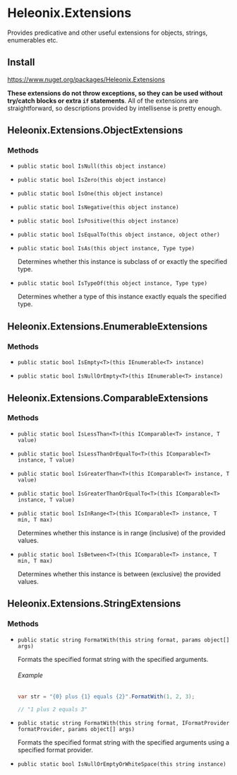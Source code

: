 # Heleonix.Extensions

Provides predicative and other useful extensions for objects, strings, enumerables etc.

## Install

https://www.nuget.org/packages/Heleonix.Extensions

**These extensions do not throw exceptions, so they can be used without try/catch blocks or extra `if` statements**.
All of the extensions are straightforward, so descriptions provided by intellisense is pretty enough.

## Heleonix.Extensions.ObjectExtensions

### Methods

* `public static bool IsNull(this object instance)`

* `public static bool IsZero(this object instance)`

* `public static bool IsOne(this object instance)`

* `public static bool IsNegative(this object instance)`

* `public static bool IsPositive(this object instance)`

* `public static bool IsEqualTo(this object instance, object other)`

* `public static bool IsAs(this object instance, Type type)`

  Determines whether this instance is subclass of or exactly the specified type.

* `public static bool IsTypeOf(this object instance, Type type)`

  Determines whether a type of this instance exactly equals the specified type.

## Heleonix.Extensions.EnumerableExtensions

### Methods

* `public static bool IsEmpty<T>(this IEnumerable<T> instance)`

* `public static bool IsNullOrEmpty<T>(this IEnumerable<T> instance)`

## Heleonix.Extensions.ComparableExtensions

### Methods

* `public static bool IsLessThan<T>(this IComparable<T> instance, T value)`

* `public static bool IsLessThanOrEqualTo<T>(this IComparable<T> instance, T value)`

* `public static bool IsGreaterThan<T>(this IComparable<T> instance, T value)`

* `public static bool IsGreaterThanOrEqualTo<T>(this IComparable<T> instance, T value)`

* `public static bool IsInRange<T>(this IComparable<T> instance, T min, T max)`

  Determines whether this instance is in range (inclusive) of the provided values.

* `public static bool IsBetween<T>(this IComparable<T> instance, T min, T max)`

  Determines whether this instance is between (exclusive) the provided values.

## Heleonix.Extensions.StringExtensions

### Methods

* `public static string FormatWith(this string format, params object[] args)`

  Formats the specified format string with the specified arguments.

  ###### Example

  ```csharp
  var str = "{0} plus {1} equals {2}".FormatWith(1, 2, 3);

  // "1 plus 2 equals 3"
  ```

* `public static string FormatWith(this string format, IFormatProvider formatProvider, params object[] args)`

  Formats the specified format string with the specified arguments using a specified format provider.

* `public static bool IsNullOrEmptyOrWhiteSpace(this string instance)`